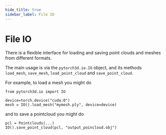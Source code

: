 ```yaml
---
hide_title: true
sidebar_label: File IO
---
```


# File IO
There is a flexible interface for loading and saving point clouds and meshes from different formats.

The main usage is via the `pytorch3d.io.IO` object, and its methods
`load_mesh`, `save_mesh`, `load_point_cloud` and `save_point_cloud`.

For example, to load a mesh you might do
```
from pytorch3d.io import IO

device=torch.device("cuda:0")
mesh = IO().load_mesh("mymesh.ply", device=device)
```

and to save a pointcloud you might do
```
pcl = Pointclouds(...)
IO().save_point_cloud(pcl, "output_poincloud.obj")
```
